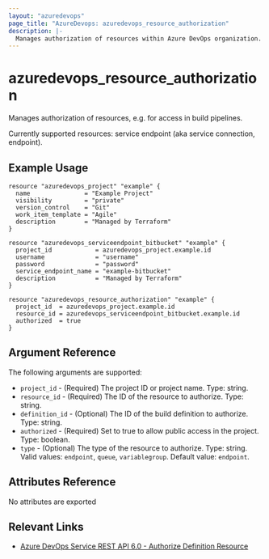 ```yaml
---
layout: "azuredevops"
page_title: "AzureDevops: azuredevops_resource_authorization"
description: |-
  Manages authorization of resources within Azure DevOps organization.
---
```


# azuredevops_resource_authorization

Manages authorization of resources, e.g. for access in build pipelines.

Currently supported resources: service endpoint (aka service connection, endpoint).

## Example Usage

```hcl
resource "azuredevops_project" "example" {
  name               = "Example Project"
  visibility         = "private"
  version_control    = "Git"
  work_item_template = "Agile"
  description        = "Managed by Terraform"
}

resource "azuredevops_serviceendpoint_bitbucket" "example" {
  project_id            = azuredevops_project.example.id
  username              = "username"
  password              = "password"
  service_endpoint_name = "example-bitbucket"
  description           = "Managed by Terraform"
}

resource "azuredevops_resource_authorization" "example" {
  project_id  = azuredevops_project.example.id
  resource_id = azuredevops_serviceendpoint_bitbucket.example.id
  authorized  = true
}
```

## Argument Reference

The following arguments are supported:

- `project_id` - (Required) The project ID or project name. Type: string.
- `resource_id` - (Required) The ID of the resource to authorize. Type: string.
- `definition_id` - (Optional) The ID of the build definition to authorize. Type: string.
- `authorized` - (Required) Set to true to allow public access in the project. Type: boolean.
- `type` - (Optional) The type of the resource to authorize. Type: string. Valid values: `endpoint`, `queue`, `variablegroup`. Default value: `endpoint`.

## Attributes Reference

No attributes are exported

## Relevant Links

- [Azure DevOps Service REST API 6.0 - Authorize Definition Resource](https://docs.microsoft.com/en-us/rest/api/azure/devops/build/resources/authorize%20definition%20resources?view=azure-devops-rest-6.0)
